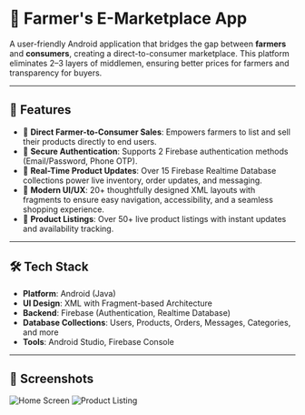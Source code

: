 # 🌾 Farmer's E-Marketplace App

A user-friendly Android application that bridges the gap between **farmers** and **consumers**, creating a direct-to-consumer marketplace. This platform eliminates 2–3 layers of middlemen, ensuring better prices for farmers and transparency for buyers.

---

## 🚀 Features

- 🤝 **Direct Farmer-to-Consumer Sales**: Empowers farmers to list and sell their products directly to end users.
- 🔐 **Secure Authentication**: Supports 2 Firebase authentication methods (Email/Password, Phone OTP).
- 🔄 **Real-Time Product Updates**: Over 15 Firebase Realtime Database collections power live inventory, order updates, and messaging.
- 📱 **Modern UI/UX**: 20+ thoughtfully designed XML layouts with fragments to ensure easy navigation, accessibility, and a seamless shopping experience.
- 🛒 **Product Listings**: Over 50+ live product listings with instant updates and availability tracking.

---

## 🛠️ Tech Stack

- **Platform**: Android (Java)
- **UI Design**: XML with Fragment-based Architecture
- **Backend**: Firebase (Authentication, Realtime Database)
- **Database Collections**: Users, Products, Orders, Messages, Categories, and more
- **Tools**: Android Studio, Firebase Console

---

## 📸 Screenshots

![Home Screen](<img width="378" height="819" alt="Screenshot 2025-07-15 185928" src="https://github.com/user-attachments/assets/56374267-2ae2-4bb0-89fa-1f1be78d73fd" />
)
![Product Listing](<img width="367" height="844" alt="Screenshot 2025-07-15 185954" src="https://github.com/user-attachments/assets/9aa71c45-4e07-4935-9de8-034bcbc0fd15" />
)
